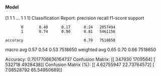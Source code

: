 #### Model
[1 1 1 ... 1 1 1]
Classification Report:
              precision    recall  f1-score   support

           0       0.40      0.17      0.24   2057494
           1       0.74      0.90      0.81   5461156

    accuracy                           0.70   7518650
   macro avg       0.57      0.54      0.53   7518650
weighted avg       0.65      0.70      0.66   7518650

Accuracy: 0.7017706636164737
Confusion Matrix:
[[ 347930 1709564]
 [ 532718 4928438]]
Confusion Matrix (%):
[[ 4.62755947 22.73764572]
 [ 7.08528792 65.54950689]]
